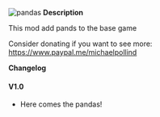 ![pandas](https://parkitectnexus.com/media/images/1920x1080/ebf843ff179a1382f6ee8c82d132900e32a70ebd.jpg)
**Description**

This mod add pands to the base game

Consider donating if you want to see more: https://www.paypal.me/michaelpollind

**Changelog**

#### V1.0
- Here comes the pandas!
